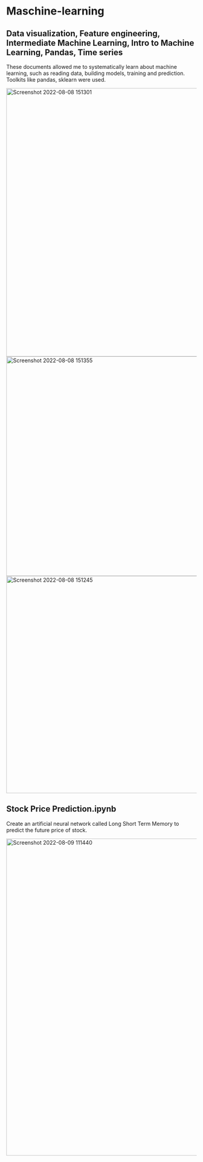 # Maschine-learning
## Data visualization, Feature engineering, Intermediate Machine Learning, Intro to Machine Learning, Pandas, Time series
These documents allowed me to systematically learn about machine learning, such as reading data, building models, training and prediction. Toolkits like pandas, sklearn were used.

<img width="710" alt="Screenshot 2022-08-08 151301" src="https://user-images.githubusercontent.com/97741135/183427975-4b320135-f158-409e-9c2f-4f40b85b7d06.png">
<img width="581" alt="Screenshot 2022-08-08 151355" src="https://user-images.githubusercontent.com/97741135/183427994-5c0038c9-2839-4908-ae3c-206f4eb9b3eb.png">
<img width="575" alt="Screenshot 2022-08-08 151245" src="https://user-images.githubusercontent.com/97741135/183428007-60a3a0a7-d840-4fff-8208-9f00f700a0c3.png">

## Stock Price Prediction.ipynb
Create an artificial neural network called Long Short Term Memory to predict the future price of stock.

<img width="839" alt="Screenshot 2022-08-09 111440" src="https://user-images.githubusercontent.com/97741135/183612299-43e51913-fdcb-4a41-ae84-f4e6b811f153.png">
